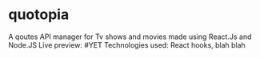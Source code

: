 # quotopia

A qoutes API manager for Tv shows and movies made using React.Js and Node.JS
Live preview: #YET
Technologies used: React hooks, blah blah
